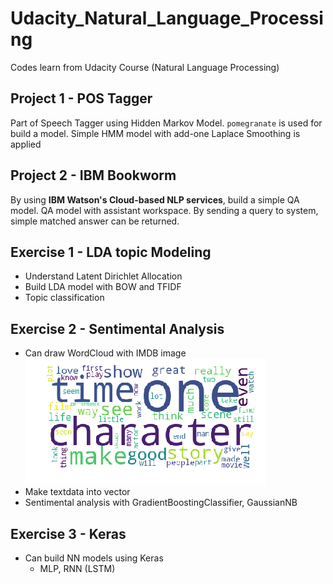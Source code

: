 # Udacity_Natural_Language_Processing
Codes learn from Udacity Course (Natural Language Processing)

## Project 1 - POS Tagger
Part of Speech Tagger using Hidden Markov Model.
`pomegranate` is used for build a model.
Simple HMM model with add-one Laplace Smoothing is applied


## Project 2 - IBM Bookworm
By using **IBM Watson's Cloud-based NLP services**, build a simple QA model.
QA model with assistant workspace. By sending a query to system, simple matched answer can be returned.

## Exercise 1 - LDA topic Modeling
* Understand Latent Dirichlet Allocation
* Build LDA model with BOW and TFIDF
* Topic classification

## Exercise 2 - Sentimental Analysis
* Can draw WordCloud with IMDB image
![](https://github.com/fenneccat/Udacity_Natural_Language_Processing/blob/master/Exercise_Sentimental-Analysis/images/wordcloud.png)
* Make textdata into vector
* Sentimental analysis with GradientBoostingClassifier, GaussianNB

## Exercise 3 - Keras
* Can build NN models using Keras
	* MLP, RNN (LSTM)
